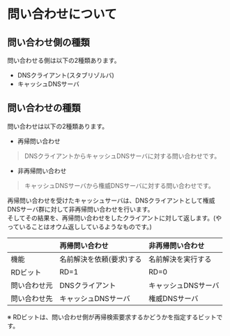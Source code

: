 # 問い合わせについて
## 問い合わせ側の種類
問い合わせる側は以下の2種類あります。
- DNSクライアント(スタブリゾルバ)
- キャッシュDNSサーバ

## 問い合わせの種類
問い合わせは以下の2種類あります。
- 再帰問い合わせ  
> DNSクライアントからキャッシュDNSサーバに対する問い合わせです。
- 非再帰問い合わせ  
> キャッシュDNSサーバから権威DNSサーバに対する問い合わせです。

再帰問い合わせを受けたキャッシュサーバは、DNSクライアントとして権威DNSサーバ群に対して非再帰問い合わせを行います。  
そしてその結果を、再帰問い合わせをしたクライアントに対して返します。(やっていることはオウム返ししているようなものです。)

||再帰問い合わせ|非再帰問い合わせ|
|:---|:---|:---|
|機能|名前解決を依頼(要求)する|名前解決を実行する|
|RDビット|RD=1|RD=0|
|問い合わせ元|DNSクライアント|キャッシュDNSサーバ|
|問い合わせ先|キャッシュDNSサーバ|権威DNSサーバ|

※ RDビットは、問い合わせ側が再帰検索要求するかどうかを指定するビットです。
